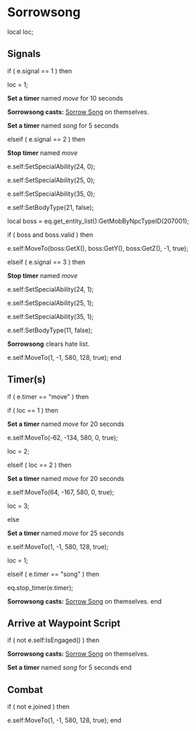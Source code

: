 # Sorrowsong
local loc;



## Signals

if ( e.signal == 1 ) then


loc = 1;


**Set a timer** named *move* for 10 seconds


**Sorrowsong casts:** [Sorrow Song](/spell/3011) on themselves.


**Set a timer** named *song* for 5 seconds



elseif ( e.signal == 2 ) then


**Stop timer** named *move*


e.self:SetSpecialAbility(24, 0); 


e.self:SetSpecialAbility(25, 0); 


e.self:SetSpecialAbility(35, 0); 


e.self:SetBodyType(21, false);






local boss = eq.get_entity_list():GetMobByNpcTypeID(207001); 


if ( boss and boss.valid ) then



e.self:MoveTo(boss:GetX(), boss:GetY(), boss:GetZ(), -1, true);




elseif ( e.signal == 3 ) then


**Stop timer** named *move*


e.self:SetSpecialAbility(24, 1); 


e.self:SetSpecialAbility(25, 1); 


e.self:SetSpecialAbility(35, 1); 


e.self:SetBodyType(11, false);



**Sorrowsong** clears hate list.


e.self:MoveTo(1, -1, 580, 128, true);
end



## Timer(s)


if ( e.timer == "move" ) then





if ( loc == 1 ) then



**Set a timer** named *move* for 20 seconds



e.self:MoveTo(-62, -134, 580, 0, true);



loc = 2;


elseif ( loc == 2 ) then



**Set a timer** named *move* for 20 seconds



e.self:MoveTo(64, -167, 580, 0, true);



loc = 3;


else



**Set a timer** named *move* for 25 seconds



e.self:MoveTo(1, -1, 580, 128, true);



loc = 1;





elseif ( e.timer == "song" ) then


eq.stop_timer(e.timer);


**Sorrowsong casts:** [Sorrow Song](/spell/3011) on themselves.
end



## Arrive at Waypoint Script

if ( not e.self:IsEngaged() ) then


**Sorrowsong casts:** [Sorrow Song](/spell/3011) on themselves.


**Set a timer** named *song* for 5 seconds
end



## Combat

if ( not e.joined ) then


e.self:MoveTo(1, -1, 580, 128, true);
end
